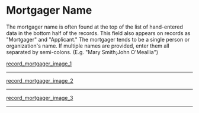 # Mortgager Name

The mortgager name is often found at the top of the list of hand-entered data in the bottom half of the records. This field also appears on records as "Mortgager" and "Applicant." The mortgager tends to be a single person or organization's name. If multiple names are provided, enter them all separated by semi-colons. (E.g. "Mary Smith;John O'Meallia")

[record_mortgager_image_1](/assests/images/emigrant/help/record_mortgager_1.png)  
***
[record_mortgager_image_2](/assests/images/emigrant/help/record_mortgager_2.png)  
***
[record_mortgager_image_3](/assests/images/emigrant/help/record_mortgager_3.png)  
***

